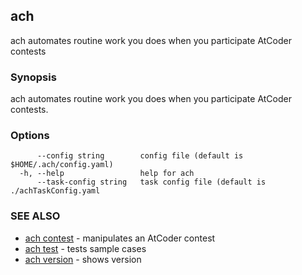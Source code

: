 ## ach

ach automates routine work you does when you participate AtCoder contests

### Synopsis

ach automates routine work you does when you participate AtCoder contests. 

### Options

```
      --config string        config file (default is $HOME/.ach/config.yaml)
  -h, --help                 help for ach
      --task-config string   task config file (default is ./achTaskConfig.yaml
```

### SEE ALSO

* [ach contest](ach_contest.md)	 - manipulates an AtCoder contest
* [ach test](ach_test.md)	 - tests sample cases
* [ach version](ach_version.md)	 - shows version

